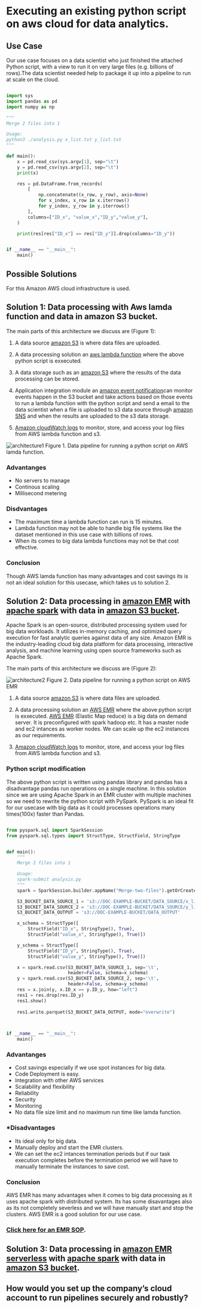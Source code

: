 
# **Executing an existing python script on aws cloud for data analytics.**

 
## **Use Case**
 
Our use case focuses on a data scientist who just finished the attached Python script, with a view to run it on very large files (e.g. billions of rows).The data scientist needed help to package it up into a pipeline to run at scale on the cloud.

```python

import sys
import pandas as pd
import numpy as np

"""
Merge 2 files into 1

Usage:
python3 ./analysis.py x_list.txt y_list.txt
"""

def main():
    x = pd.read_csv(sys.argv[1], sep="\t")
    y = pd.read_csv(sys.argv[2], sep="\t")
    print(x)

    res = pd.DataFrame.from_records(
        [
            np.concatenate((x_row, y_row), axis=None)
            for x_index, x_row in x.iterrows()
            for y_index, y_row in y.iterrows()
        ],
        columns=["ID_x", "value_x","ID_y","value_y"],
    )

    print(res[res["ID_x"] == res["ID_y"]].drop(columns="ID_y"))


if __name__ == "__main__":
    main()


```
 
 
## **Possible Solutions** 

For this Amazon AWS cloud infrastructure is used. 

## **Solution 1: Data processing with Aws lamda function and data in amazon S3 bucket.** 
 
The main parts of this architecture we discuss are (Figure 1):
 
1. A data source [amazon S3](https://aws.amazon.com/s3/) is where data files are uploaded.
 
2. A data processing solution an [aws lambda function](https://aws.amazon.com/lambda/) where the above python script is exxecuted. 
 
3. A data storage such as an [amazon S3](https://aws.amazon.com/s3/) where the results of the data processing can be stored.
 
4. Application integration module an [amazon event notification](https://aws.amazon.com/s3/)can monitor events happen in the S3 bucket and take actions based on those events to run a lambda function with the python script and send a email to the data scientist when a file is uploaded to s3 data source through [amazon SNS](https://aws.amazon.com/sns/) and when the results are uploaded to the s3 data storage.
 
5. [Amazon cloudWatch logs](https://docs.aws.amazon.com/AmazonCloudWatch/latest/logs/WhatIsCloudWatchLogs.html) to monitor, store, and access your log files from AWS lambda function and s3.
  
![architecture1](images/aws-s3-lamda-architecture.png)
Figure 1. Data pipeline for running a python script on AWS lamda function.

### **Advantanges**

* No servers to manage 
* Continous scaling 
* Millisecond metering


### **Disdvantages**

* The maximum time a lambda function can run is 15 minutes.
* Lambda function may not be able to handle big file systems like the dataset mentioned in this use case with
  billions of rows.
* When its comes to big data lambda functions may not be that cost effective. 

### **Conclusion** 

Though AWS lamda function has many advantages and cost savings its is not an ideal solution for this usecase, which takes us to solution 2.


## **Solution 2: Data processing in [amazon EMR](https://aws.amazon.com/emr/) with [apache spark](https://aws.amazon.com/big-data/what-is-spark/) with data in [amazon S3 bucket](https://aws.amazon.com/s3/).**

Apache Spark is an open-source, distributed processing system used for big data workloads. It utilizes in-memory caching, and optimized query execution for fast analytic queries against data of any size. Amazon EMR is the industry-leading cloud big data platform for data processing, interactive analysis, and machine learning using open source frameworks such as Apache Spark. 

The main parts of this architecture we discuss are (Figure 2):

![architecture2](images/Architecture-EMR-S3.png)
Figure 2. Data pipeline for running a python script on AWS EMR

1. A data source [amazon S3](https://aws.amazon.com/s3/) is where data files are uploaded.

2. A data processing solution an [AWS EMR](https://aws.amazon.com/emr/) where the above python script is exxecuted. [AWS EMR](https://aws.amazon.com/emr/) (Elastic Map reduce) is a big data on demand server. It is preconfigured with spark hadoop etc. It has a master node and ec2 intances as worker nodes. We can scale up the ec2 instances as our requirements. 
 
3. [Amazon cloudWatch logs](https://docs.aws.amazon.com/AmazonCloudWatch/latest/logs/WhatIsCloudWatchLogs.html) to monitor, store, and access your log files from AWS lambda function and s3.



### **Python script modification** 

The above python script is written using pandas library and pandas has a disadvantage pandas run operations on a single machine. In this solution since we are using Apache Spark in an EMR cluster with multiple machines so we need to rewrite the python script with PySpark. PySpark is an ideal fit for our usecase with big data as it could processes operations many times(100x) faster than Pandas.

```python

from pyspark.sql import SparkSession
from pyspark.sql.types import StructType, StructField, StringType


def main():
    """
    Merge 2 files into 1

    Usage:
    spark-submit analysis.py
    """
    spark = SparkSession.builder.appName("Merge-two-files").getOrCreate()

    S3_BUCKET_DATA_SOURCE_1 = 's3://DOC-EXAMPLE-BUCKET/DATA_SOURCE/x_list.txt'
    S3_BUCKET_DATA_SOURCE_2 = 's3://DOC-EXAMPLE-BUCKET/DATA_SOURCE/y_list.txt'
    S3_BUCKET_DATA_OUTPUT = 's3://DOC-EXAMPLE-BUCKET/DATA_OUTPUT'

    x_schema = StructType([
        StructField("ID_x", StringType(), True),
        StructField("value_x", StringType(), True)])

    y_schema = StructType([
        StructField("ID_y", StringType(), True),
        StructField("value_y", StringType(), True)])

    x = spark.read.csv(S3_BUCKET_DATA_SOURCE_1, sep='\t',
                       header=False, schema=x_schema)
    y = spark.read.csv(S3_BUCKET_DATA_SOURCE_2, sep='\t',
                       header=False, schema=y_schema)
    res = x.join(y, x.ID_x == y.ID_y, how="left")
    res1 = res.drop(res.ID_y)
    res1.show()
    
    res1.write.parquet(S3_BUCKET_DATA_OUTPUT, mode="overwrite")
    


if __name__ == "__main__":
    main()


```

### **Advantanges**
* Cost savings especially if we use spot instances for big data. 
* Code Deployment is easy. 
* Integration with other AWS services
* Scalability and flexibility
* Reliability
* Security
* Monitoring
* No data file size limit and no maximum run time like lamda function. 



### ***Disadvantages**
* Its ideal only for big data.
* Manually deploy and start the EMR clusters. 
* We can set the ec2 intances termination periods but if our task execution completes before the termination 
  period we will have to manually terminate the instances to save cost.
 


### **Conclusion** 

AWS EMR has many advantages when it comes to big data processing as it uses apache spark with distributed system. Its has some disavantages also as its not completely severless and we will have manually start and stop the clusters. AWS EMR is a good solution for our use case. 

### [**Click here for an EMR SOP**](/EMR-SOP.md).

## **Solution 3: Data processing in [amazon EMR serverless](https://aws.amazon.com/emr/serverless/) with [apache spark](https://aws.amazon.com/big-data/what-is-spark/) with data in [amazon S3 bucket](https://aws.amazon.com/s3/).**


## How would you set up the company’s cloud account to run pipelines securely and robustly?


